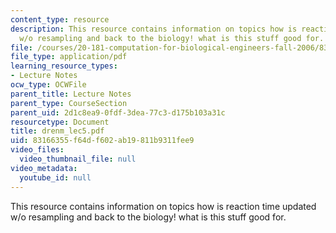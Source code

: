 ```yaml
---
content_type: resource
description: This resource contains information on topics how is reaction time updated
  w/o resampling and back to the biology! what is this stuff good for.
file: /courses/20-181-computation-for-biological-engineers-fall-2006/83166355f64df602ab19811b9311fee9_drenm_lec5.pdf
file_type: application/pdf
learning_resource_types:
- Lecture Notes
ocw_type: OCWFile
parent_title: Lecture Notes
parent_type: CourseSection
parent_uid: 2d1c8ea9-0fdf-3dea-77c3-d175b103a31c
resourcetype: Document
title: drenm_lec5.pdf
uid: 83166355-f64d-f602-ab19-811b9311fee9
video_files:
  video_thumbnail_file: null
video_metadata:
  youtube_id: null
---
```

This resource contains information on topics how is reaction time updated w/o resampling and back to the biology! what is this stuff good for.

